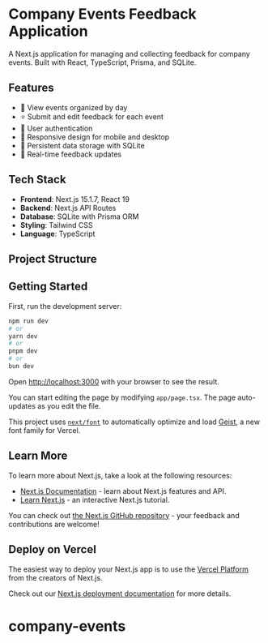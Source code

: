 # Company Events Feedback Application

A Next.js application for managing and collecting feedback for company events. Built with React, TypeScript, Prisma, and SQLite.

## Features

- 📅 View events organized by day
- ⭐ Submit and edit feedback for each event
- 👤 User authentication
- 📱 Responsive design for mobile and desktop
- 💾 Persistent data storage with SQLite
- 🔄 Real-time feedback updates

## Tech Stack

- **Frontend**: Next.js 15.1.7, React 19
- **Backend**: Next.js API Routes
- **Database**: SQLite with Prisma ORM
- **Styling**: Tailwind CSS
- **Language**: TypeScript

## Project Structure

## Getting Started

First, run the development server:

```bash
npm run dev
# or
yarn dev
# or
pnpm dev
# or
bun dev
```

Open [http://localhost:3000](http://localhost:3000) with your browser to see the result.

You can start editing the page by modifying `app/page.tsx`. The page auto-updates as you edit the file.

This project uses [`next/font`](https://nextjs.org/docs/app/building-your-application/optimizing/fonts) to automatically optimize and load [Geist](https://vercel.com/font), a new font family for Vercel.

## Learn More

To learn more about Next.js, take a look at the following resources:

- [Next.js Documentation](https://nextjs.org/docs) - learn about Next.js features and API.
- [Learn Next.js](https://nextjs.org/learn) - an interactive Next.js tutorial.

You can check out [the Next.js GitHub repository](https://github.com/vercel/next.js) - your feedback and contributions are welcome!

## Deploy on Vercel

The easiest way to deploy your Next.js app is to use the [Vercel Platform](https://vercel.com/new?utm_medium=default-template&filter=next.js&utm_source=create-next-app&utm_campaign=create-next-app-readme) from the creators of Next.js.

Check out our [Next.js deployment documentation](https://nextjs.org/docs/app/building-your-application/deploying) for more details.
# company-events
